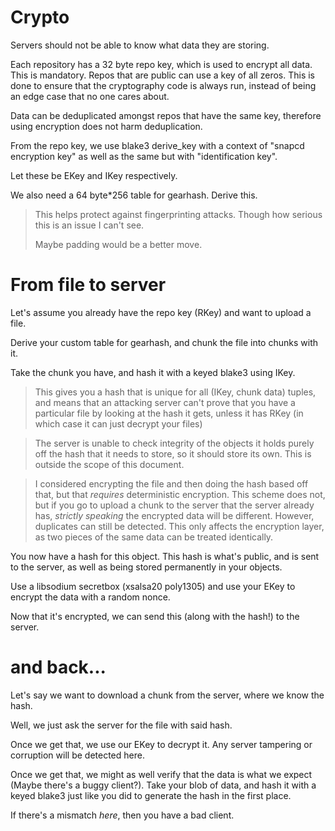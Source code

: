 # Crypto

Servers should not be able to know what data they are storing.

Each repository has a 32 byte repo key, which is used to encrypt all data. This
is mandatory. Repos that are public can use a key of all zeros. This is done to
ensure that the cryptography code is always run, instead of being an edge case
that no one cares about.

Data can be deduplicated amongst repos that have the same key, therefore using
encryption does not harm deduplication.

From the repo key, we use blake3 derive_key with a context of "snapcd <commit
timestamp of implementation> encryption key" as well as the same but with
"identification key".

Let these be EKey and IKey respectively.

We also need a 64 byte*256 table for gearhash. Derive this.

> This helps protect against fingerprinting attacks. Though how serious this is
> an issue I can't see.
> 
> Maybe padding would be a better move.

# From file to server

Let's assume you already have the repo key (RKey) and want to upload a file.

Derive your custom table for gearhash, and chunk the file into chunks with it.

Take the chunk you have, and hash it with a keyed blake3 using IKey.

> This gives you a hash that is unique for all (IKey, chunk data) tuples, and
> means that an attacking server can't prove that you have a particular file by
> looking at the hash it gets, unless it has RKey (in which case it can just
> decrypt your files)

> The server is unable to check integrity of the objects it holds purely off
> the hash that it needs to store, so it should store its own. This is outside
> the scope of this document.

> I considered encrypting the file and then doing the hash based off that, but
> that *requires* deterministic encryption. This scheme does not, but if you go
> to upload a chunk to the server that the server already has, *strictly
> speaking* the encrypted data will be different. However, duplicates can still
> be detected. This only affects the encryption layer, as two pieces of the
> same data can be treated identically.

You now have a hash for this object. This hash is what's public, and is sent to
the server, as well as being stored permanently in your objects.

Use a libsodium secretbox (xsalsa20 poly1305) and use your EKey to encrypt the
data with a random nonce.

Now that it's encrypted, we can send this (along with the hash!) to the server.

# and back...

Let's say we want to download a chunk from the server, where we know the hash.

Well, we just ask the server for the file with said hash.

Once we get that, we use our EKey to decrypt it. Any server tampering or
corruption will be detected here.

Once we get that, we might as well verify that the data is what we expect
(Maybe there's a buggy client?). Take your blob of data, and hash it with a
keyed blake3 just like you did to generate the hash in the first place.

If there's a mismatch *here*, then you have a bad client.
